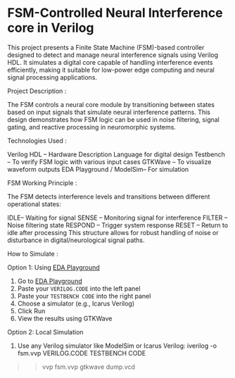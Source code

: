 # FSM-Controlled Neural Interference core in Verilog

This project presents a Finite State Machine (FSM)-based controller designed to detect and manage neural interference signals using Verilog HDL. It simulates a digital core capable of handling interference events efficiently, making it suitable for low-power edge computing and neural signal processing applications.

Project Description :

The FSM controls a neural core module by transitioning between states based on input signals that simulate neural interference patterns. This design demonstrates how FSM logic can be used in noise filtering, signal gating, and reactive processing in neuromorphic systems.

Technologies Used :

Verilog HDL – Hardware Description Language for digital design
Testbench – To verify FSM logic with various input cases
GTKWave – To visualize waveform outputs
EDA Playground / ModelSim– For simulation

FSM Working Principle :

The FSM detects interference levels and transitions between different operational states:

IDLE– Waiting for signal
SENSE – Monitoring signal for interference
FILTER – Noise filtering state
RESPOND – Trigger system response
RESET – Return to idle after processing
This structure allows for robust handling of noise or disturbance in digital/neurological signal paths.

 How to Simulate :

 Option 1: Using [EDA Playground](https://edaplayground.com)

1. Go to [EDA Playground](https://www.edaplayground.com/)
2. Paste your `VERILOG.CODE` into the left panel
3. Paste your `TESTBENCH CODE` into the right panel
4. Choose a simulator (e.g., Icarus Verilog)
5. Click Run
6. View the results using GTKWave

Option 2: Local Simulation

1. Use any Verilog simulator like ModelSim or Icarus Verilog:
iverilog -o fsm.vvp VERILOG.CODE TESTBENCH CODE
>> vvp fsm.vvp
>> gtkwave dump.vcd
